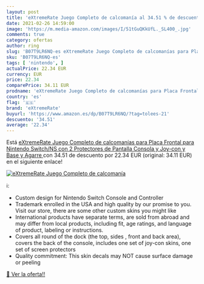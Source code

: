 ```yaml
---
layout: post
title: 'eXtremeRate Juego Completo de calcomanía al 34.51 % de descuento'
date: 2021-02-26 14:59:00
image: 'https://m.media-amazon.com/images/I/51tGuQKkUfL._SL400_.jpg'
comments: true
category: ofertas
author: ring
slug: 'B07T9LR6NQ-es eXtremeRate Juego Completo de calcomanías para Placa...'
sku: 'B07T9LR6NQ-es'
tags: [ 'nintendo', ]
actualPrice: 22.34 EUR
currency: EUR
price: 22.34
comparePrice: 34.11 EUR
prodname: 'eXtremeRate Juego Completo de calcomanías para Placa Frontal para Nintendo Switch/NS con 2 Protectores de Pantalla  Consola y Joy-con y Base y Agarre '
country: 'es'
flag: '🇪🇸'
brand: 'eXtremeRate'
buyurl: 'https://www.amazon.es/dp/B07T9LR6NQ/?tag=tolees-21'
descuento: '34.51'
average: '22.34'
---
```


Está [eXtremeRate Juego Completo de calcomanías para Placa Frontal para Nintendo Switch/NS con 2 Protectores de Pantalla  Consola y Joy-con y Base y Agarre ](https://www.amazon.es/dp/B07T9LR6NQ/?tag=tolees-21) con 34.51 de descuento por 22.34 EUR (original: 34.11 EUR) en el siguiente enlace!

[![eXtremeRate Juego Completo de calcomanía](https://m.media-amazon.com/images/I/51tGuQKkUfL._SL400_.jpg)](https://www.amazon.es/dp/B07T9LR6NQ/?tag=tolees-21)

ℹ️:

- Custom design for Nintendo Switch Console and Controller
- Trademark enrolled in the USA and high quality by our promise to you. Visit our store, there are some other custom skins you might like
- International products have separate terms, are sold from abroad and may differ from local products, including fit, age ratings, and language of product, labeling or instructions.
- Covers all round of the dock (the top, sides , front and back area), covers the back of the console, includes one set of joy-con skins, one set of screen protectors
- Quality commitment: This skin decals may NOT cause surface damage or peeling

[🛒 Ver la oferta!!](https://www.amazon.es/dp/B07T9LR6NQ/?tag=tolees-21)
